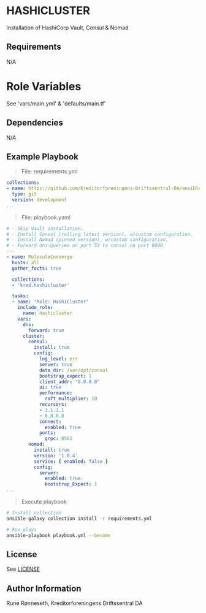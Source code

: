 # HASHICLUSTER
Installation of HashiCorp Vault, Consul & Nomad

## Requirements
N/A

# Role Variables
See 'vars/main.yml' & 'defaults/main.tf'

## Dependencies
N/A

## Example Playbook
> File: requirements.yml
```yaml
collections:
- name: https://github.com/Kreditorforeningens-Driftssentral-DA/ansible-collection-hashicluster.git
  type: git
  version: development
...
```

> File: playbook.yaml
```yaml
# - Skip Vault installation.
# - Install Consul (rolling latest version), w/custom configuration.
# - Install Nomad (pinned version), w/custom configuration.
# - Forward dns-queries on port 53 to consul on port 8600.
---
- name: MoleculeConverge
  hosts: all
  gather_facts: true

  collections:
  - 'kred.hashicluster'

  tasks:
  - name: "Role: HashiCluster"
    include_role:
      name: hashicluster
    vars:
      dns:
        forward: true
      cluster:
        consul:
          install: true
          config:
            log_level: err
            server: true
            data_dir: /var/opt/consul
            bootstrap_expect: 1
            client_addr: "0.0.0.0"
            ui: true
            performance:
              raft_multiplier: 10
            recursors:
            - 1.1.1.1
            - 8.8.8.8
            connect:
              enabled: true
            ports:
              grpc: 8502
        nomad:
          install: true
          version: '1.0.4'
          service: { enabled: false }
          config:
            server:
              enabled: true
              bootstrap_Expect: 1
...
```

> Execute playbook
```bash
# Install collection
ansible-galaxy collection install -r requirements.yml

# Run plays
ansible-playbook playbook.yml --become
```


License
-------

See [LICENSE](LICENSE)

Author Information
------------------

Rune Rønneseth, Kreditorforeningens Driftssentral DA
